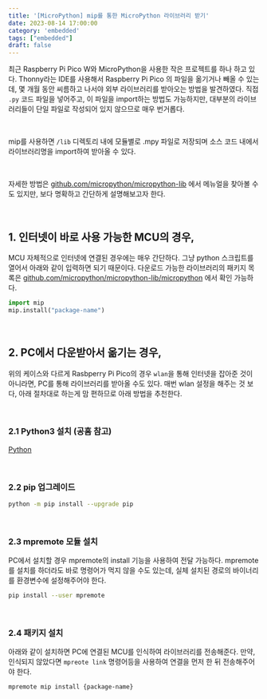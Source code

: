 ```yaml
---
title: '[MicroPython] mip를 통한 MicroPython 라이브러리 받기'
date: 2023-08-14 17:00:00
category: 'embedded'
tags: ["embedded"]
draft: false
---
```



최근 Raspberry Pi Pico W와 MicroPython을 사용한 작은 프로젝트를 하나 하고 있다. Thonny라는 IDE를 사용해서 Raspberry Pi Pico 의 파일을 옮기거나 빼올 수 있는데, 몇 개월 동안 씨름하고 나서야 외부 라이브러리를 받아오는 방법을 발견하였다. 직접 `.py` 코드 파일을 넣어주고, 이 파일을 import하는 방법도 가능하지만, 대부분의 라이브러리들이 단일 파일로 작성되어 있지 않으므로 매우 번거롭다.

</br>

mip를 사용하면 `/lib` 디렉토리 내에 모듈별로 .mpy 파일로 저장되며 소스 코드 내에서 라이브러리명을 import하여 받아올 수 있다.

</br>

자세한 방법은 [github.com/micropython/micropython-lib](https://github.com/micropython/micropython-lib/tree/master) 에서 메뉴얼을 찾아볼 수도 있지만, 보다 명확하고 간단하게 설명해보고자 한다.

</br>

## 1. 인터넷이 바로 사용 가능한 MCU의 경우,


MCU 자체적으로 인터넷에 연결된 경우에는 매우 간단하다. 그냥 python 스크립트를 열어서 아래와 같이 입력하면 되기 때문이다. 다운로드 가능한 라이브러리의 패키지 목록은 [github.com/micropython/micropython-lib/micropython](https://github.com/micropython/micropython-lib/tree/master/micropython) 에서 확인 가능하다.


```python
import mip
mip.install("package-name")
```

</br>

## 2. PC에서 다운받아서 옮기는 경우,


위의 케이스와 다르게 Rasbperry Pi Pico의 경우 `wlan`을 통해 인터넷을 잡아준 것이 아니라면, PC를 통해 라이브러리를 받아올 수도 있다. 매번 wlan 설정을 해주는 것 보다, 아래 절차대로 하는게 맘 편하므로 아래 방법을 추천한다.

</br>

### 2.1 Python3 설치 (공홈 참고)


[Python](https://www.python.org/downloads/)

</br>

### 2.2 pip 업그레이드

```sh
python -m pip install --upgrade pip
```

</br>

### 2.3 mpremote 모듈 설치


PC에서 설치할 경우 mpremote의 install 기능을 사용하여 전달 가능하다. mpremote를 설치를 하더라도 바로 명령어가 먹지 않을 수도 있는데, 실체 설치된 경로의 바이너리를 환경변수에 설정해주어야 한다.


```sh
pip install --user mpremote
```


</br>

### 2.4 패키지 설치


아래와 같이 설치하면 PC에 연결된 MCU를 인식하여 라이브러리를 전송해준다. 만약, 인식되지 않았다면 `mpreote link` 명령어등을 사용하여 연결을 먼저 한 뒤 전송해주어야 한다.


```sh
mpremote mip install {package-name}
```


</br>